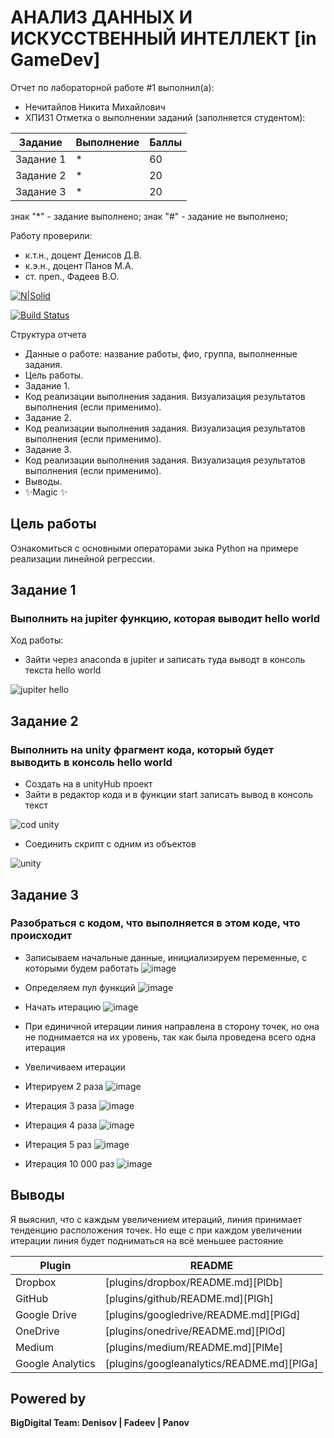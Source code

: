 # АНАЛИЗ ДАННЫХ И ИСКУССТВЕННЫЙ ИНТЕЛЛЕКТ [in GameDev]
Отчет по лабораторной работе #1 выполнил(а):
- Нечитайлов Никита Михайлович
- ХПИ31
Отметка о выполнении заданий (заполняется студентом):

| Задание | Выполнение | Баллы |
| ------ | ------ | ------ |
| Задание 1 | * | 60 |
| Задание 2 | * | 20 |
| Задание 3 | * | 20 |

знак "*" - задание выполнено; знак "#" - задание не выполнено;

Работу проверили:
- к.т.н., доцент Денисов Д.В.
- к.э.н., доцент Панов М.А.
- ст. преп., Фадеев В.О.

[![N|Solid](https://cldup.com/dTxpPi9lDf.thumb.png)](https://nodesource.com/products/nsolid)

[![Build Status](https://travis-ci.org/joemccann/dillinger.svg?branch=master)](https://travis-ci.org/joemccann/dillinger)

Структура отчета

- Данные о работе: название работы, фио, группа, выполненные задания.
- Цель работы.
- Задание 1.
- Код реализации выполнения задания. Визуализация результатов выполнения (если применимо).
- Задание 2.
- Код реализации выполнения задания. Визуализация результатов выполнения (если применимо).
- Задание 3.
- Код реализации выполнения задания. Визуализация результатов выполнения (если применимо).
- Выводы.
- ✨Magic ✨

## Цель работы
Ознакомиться с основными операторами зыка Python на примере реализации линейной регрессии.

## Задание 1
### Выполнить на jupiter функцию, которая выводит hello world
Ход работы:
- Зайти через anaconda в jupiter и записать туда выводт в консоль текста hello world

![jupiter hello](https://user-images.githubusercontent.com/94524541/193393633-8fa93f8c-a960-4498-8f06-c52192d95006.png)



## Задание 2
### Выполнить на unity фрагмент кода, который будет выводить в консоль hello world

- Создать на в unityHub проект
- Зайти в редактор кода и в функции start записать вывод в консоль текст

![cod unity](https://user-images.githubusercontent.com/94524541/193394230-b0783de4-88bd-47bd-9c74-8452e4fa3295.png)

- Соединить скрипт с одним из объектов

![unity](https://user-images.githubusercontent.com/94524541/193394250-5a8fead2-0497-4956-ac9c-69e56a2107f7.png)



## Задание 3
### Разобраться с кодом, что выполняется в этом коде, что происходит

- Записываем начальные данные, инициализируем переменные, с которыми будем работать
![image](https://user-images.githubusercontent.com/94524541/193397948-ca0366df-0a46-428a-ab48-2f8082357936.png)

- Определяем пул функций
![image](https://user-images.githubusercontent.com/94524541/193398002-b66d0852-6288-4371-b513-5abcbd21cac8.png)

- Начать итерацию
![image](https://user-images.githubusercontent.com/94524541/193400481-19ec9674-3666-4264-8ff9-b86f9f107df0.png)
- При единичной итерации линия направлена в сторону точек, но она не поднимается на их уровень, так как была проведена всего одна итерация

- Увеличиваем итерации
- Итерируем 2 раза
![image](https://user-images.githubusercontent.com/94524541/193400499-ee564efd-fb15-413f-908b-5bfebe03dc02.png)

- Итерация 3 раза
![image](https://user-images.githubusercontent.com/94524541/193400536-067497e8-05d7-4cde-a74d-ccb9b48949ba.png)

- Итерация 4 раза
![image](https://user-images.githubusercontent.com/94524541/193400553-a481ca71-2b8b-4cba-b899-e6bd0e2ad4db.png)

- Итерация 5 раз
![image](https://user-images.githubusercontent.com/94524541/193400568-4672b2ea-3dd2-4c05-88bf-d3adcf8c7bc3.png)

- Итерация 10 000 раз
![image](https://user-images.githubusercontent.com/94524541/193400594-5a1dc154-10de-4b26-875f-ee91b840e5a0.png)




## Выводы

Я выяснил, что с каждым увеличением итераций, линия принимает тенденцию расположения точек. Но еще с при каждом увеличении итерации линия будет подниматься на всё меньшее растояние

| Plugin | README |
| ------ | ------ |
| Dropbox | [plugins/dropbox/README.md][PlDb] |
| GitHub | [plugins/github/README.md][PlGh] |
| Google Drive | [plugins/googledrive/README.md][PlGd] |
| OneDrive | [plugins/onedrive/README.md][PlOd] |
| Medium | [plugins/medium/README.md][PlMe] |
| Google Analytics | [plugins/googleanalytics/README.md][PlGa] |

## Powered by

**BigDigital Team: Denisov | Fadeev | Panov**
